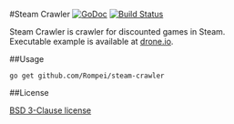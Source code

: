 #Steam Crawler
[![GoDoc](https://godoc.org/github.com/Rompei/steam-crawler?status.png)](https://godoc.org/github.com/Rompei/steam-crawler)
[![Build Status](https://drone.io/github.com/Rompei/steam-crawler/status.png)](https://drone.io/github.com/Rompei/steam-crawler/latest)

Steam Crawler is crawler for discounted games in Steam.  
Executable example is available at [drone.io](https://drone.io/github.com/Rompei/steam-crawler/files).


##Usage

```
go get github.com/Rompei/steam-crawler
```

##License

[BSD 3-Clause license](http://opensource.org/licenses/BSD-3-Clause)

